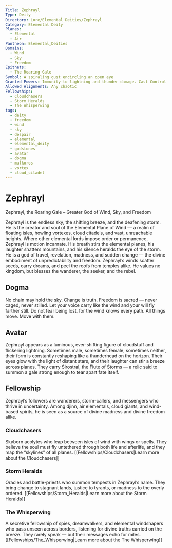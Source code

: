 ```yaml
---
Title: Zephrayl
Type: Deity
Directory: Lore/Elemental_Deities/Zephrayl
Category: Elemental Deity
Planes:
  - Elemental
  - Air
Pantheon: Elemental_Deities
Domains:
  - Wind
  - Sky
  - Freedom
Epithets:
  - The Roaring Gale
Symbol: A spiraling gust encircling an open eye
Granted Powers: Immunity to lightning and thunder damage. Cast Control Winds once per long rest. Followers gain perfect control while airborne and never suffer from falling damage.
Allowed Alignments: Any chaotic
Fellowships:
  - Cloudchasers
  - Storm Heralds
  - The Whisperwing
tags:
  - deity
  - freedom
  - wind
  - sky
  - despair
  - elemental
  - elemental_deity
  - godstones
  - avatar
  - dogma
  - malkoros
  - vortex
  - cloud_citadel
---
```


# Zephrayl

Zephrayl, the Roaring Gale – Greater God of Wind, Sky, and Freedom

Zephrayl is the endless sky, the shifting breeze, and the deafening storm. He is the creator and soul of the Elemental Plane of Wind — a realm of floating isles, howling vortexes, cloud citadels, and vast, unreachable heights. Where other elemental lords impose order or permanence, Zephrayl is motion incarnate. His breath stirs the elemental planes, his laughter shatters mountains, and his silence heralds the eye of the storm.
He is a god of travel, revelation, madness, and sudden change — the divine embodiment of unpredictability and freedom. Zephrayl’s winds scatter seeds, carry dreams, and peel the roofs from temples alike. He values no kingdom, but blesses the wanderer, the seeker, and the rebel.

## Dogma
 No chain may hold the sky. Change is truth. Freedom is sacred — never caged, never stilled. Let your voice carry like the wind and your will fly farther still. Do not fear being lost, for the wind knows every path. All things move. Move with them.

## Avatar
 Zephrayl appears as a luminous, ever-shifting figure of cloudstuff and flickering lightning. Sometimes male, sometimes female, sometimes neither, their form is constantly reshaping like a thunderhead on the horizon. Their eyes glow with the light of distant stars, and their laughter can stir a breeze across planes. They carry Sirostral, the Flute of Storms — a relic said to summon a gale strong enough to tear apart fate itself.

## Fellowship
 Zephrayl’s followers are wanderers, storm-callers, and messengers who thrive in uncertainty. Among djinn, air elementals, cloud giants, and wind-based spirits, he is seen as a source of divine madness and divine freedom alike.

### Cloudchasers
Skyborn acolytes who leap between isles of wind with wings or spells. They believe the soul must fly untethered through both life and afterlife, and they map the “skylines” of all planes.
[[Fellowships/Cloudchasers|Learn more about the Cloudchasers]]

### Storm Heralds
Oracles and battle-priests who summon tempests in Zephrayl’s name. They bring change to stagnant lands, justice to tyrants, or madness to the overly ordered.
[[Fellowships/Storm_Heralds|Learn more about the Storm Heralds]]

### The Whisperwing
A secretive fellowship of spies, dreamwalkers, and elemental windshapers who pass unseen across borders, listening for divine truths carried on the breeze. They rarely speak — but their messages echo for miles.
[[Fellowships/The_Whisperwing|Learn more about the The Whisperwing]]